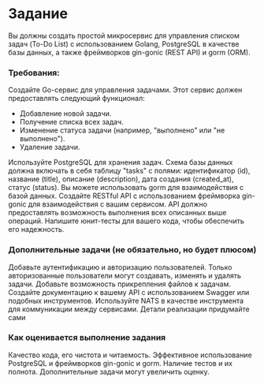 # Задание 
Вы должны создать простой микросервис для управления списком задач (To-Do List) с использованием Golang, PostgreSQL в качестве базы данных, а также фреймворков gin-gonic (REST API) и gorm (ORM).

### **Требования:**

Создайте Go-сервис для управления задачами. Этот сервис должен предоставлять следующий функционал:
- Добавление новой задачи.
- Получение списка всех задач.
- Изменение статуса задачи (например, "выполнено" или "не выполнено").
- Удаление задачи.

Используйте PostgreSQL для хранения задач. Схема базы данных должна включать в себя таблицу "tasks" с полями: идентификатор (id), название (title), описание (description), дата создания (created_at), статус (status). Вы можете использовать gorm для взаимодействия с базой данных.
Создайте RESTful API с использованием фреймворка gin-gonic для взаимодействия с вашим сервисом. API должно предоставлять возможность выполнения всех описанных выше операций.
Напишите юнит-тесты для вашего кода, чтобы обеспечить его надежность.

### **Дополнительные задачи (не обязательно, но будет плюсом)** 

Добавьте аутентификацию и авторизацию пользователей. Только авторизованные пользователи могут создавать, изменять и удалять задачи.
Добавьте возможность прикрепления файлов к задачам.
Создайте документацию к вашему API с использованием Swagger или подобных инструментов.
Используйте NATS в качестве инструмента для коммуникации между сервисами.  Детали реализации придумайте сами

### **Как оценивается выполнение задания**

Качество кода, его чистота и читаемость.
Эффективное использование PostgreSQL и фреймворков gin-gonic и gorm.
Наличие тестов и их полнота.
Дополнительные задачи могут увеличить оценку.
